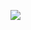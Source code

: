 
![](https://cdnb.artstation.com/p/assets/images/images/017/432/359/original/alex-ray-efo9odi.gif?1555967938)

